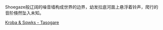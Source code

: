 Shoegaze般辽阔的噪音墙构成世界的边界，幼发拉底河面上悬浮着铃声，爬行的音阶倏然坠入未知。

[Kroba & Sqwks - Tasogare](https://stylesuponstyles.bandcamp.com/track/tasogare)